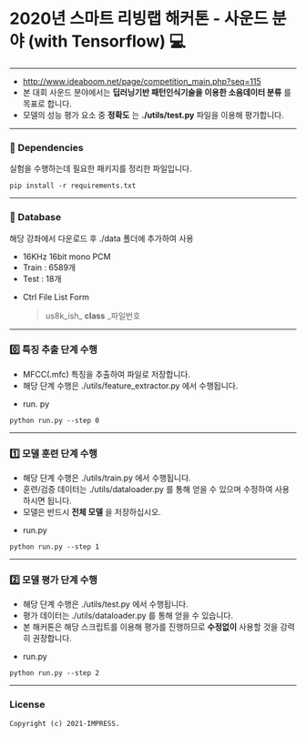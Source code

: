 # 2020년 스마트 리빙랩 해커톤 - 사운드 분야 (with Tensorflow) :computer: 
---
+ <http://www.ideaboom.net/page/competition_main.php?seq=115>
+ 본 대회 사운드 분야에서는 __딥러닝기반 패턴인식기술을 이용한 소음데이터 분류__ 를 목표로 합니다.
+ 모델의 성능 평가 요소 중 __정확도__ 는 __./utils/test.py__ 파일을 이용해 평가합니다.

---
### :pushpin: Dependencies

실험을 수행하는데 필요한 패키지를 정리한 파일입니다.

```console
pip install -r requirements.txt
```

___
### :open_file_folder: Database

해당 강좌에서 다운로드 후 ./data 폴더에 추가하여 사용

+ 16KHz 16bit mono PCM
+ Train : 6589개
+ Test : 18개

- Ctrl File List Form
  > us8k_ish_ __class__ _파일번호
___
### :zero: 특징 추출 단계 수행

+ MFCC(.mfc) 특징을 추출하여 파일로 저장합니다.
+ 해당 단계 수행은 ./utils/feature_extractor.py 에서 수행됩니다.

- run. py

```console
python run.py --step 0
```

---
### :one: 모델 훈련 단계 수행

+ 해당 단계 수행은 ./utils/train.py 에서 수행됩니다. 
+ 훈련/검증 데이터는 ./utils/dataloader.py 를 통해 얻을 수 있으며 수정하여 사용하시면 됩니다.
+ 모델은 반드시 __전체 모델__ 을 저장하십시오.

- run.py

```console
python run.py --step 1
```
___
### :two: 모델 평가 단계 수행

+ 해당 단계 수행은 ./utils/test.py 에서 수행됩니다.
+ 평가 데이터는 ./utils/dataloader.py 를 통해 얻을 수 있습니다.
+ 본 해커톤은 해당 스크립트를 이용해 평가를 진행하므로 __수정없이__ 사용할 것을 강력히 권장합니다.

- run.py

```console
python run.py --step 2
```

---
### License
```
Copyright (c) 2021-IMPRESS.